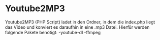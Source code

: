 Youtube2MP3
===========

Youtube2MP3 (PHP Script) ladet in den Ordner, in dem die index.php liegt das Video und konviert es daraufhin in eine .mp3
Datei. 
Hierfür werden folgende Pakete benötigt:
    -youtube-dl
    -ffmpeg 
